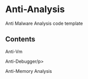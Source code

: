 # Anti-Analysis
Anti Malware Analysis code template

## Contents
<p>Anti-Vm</p>
<p>Anti-Debugger/p>
<p>Anti-Memory Analysis</p>
